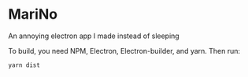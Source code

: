# MariNo
An annoying electron app I made instead of sleeping

To build, you need NPM, Electron, Electron-builder, and yarn.
Then run:
```
yarn dist
```
